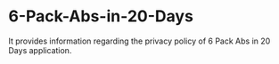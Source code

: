 # 6-Pack-Abs-in-20-Days
It provides information regarding the privacy policy of 6 Pack Abs in 20 Days application.
